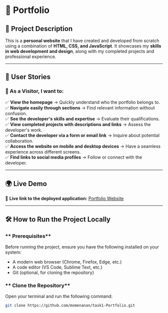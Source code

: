 # 🌟 Portfolio  

## 📌 Project Description  
This is a **personal website** that I have created and developed from scratch using a combination of **HTML, CSS, and JavaScript**. It showcases my **skills in web development and design**, along with my completed projects and professional experience.  

---

## 🚀 User Stories  

### 👤 As a Visitor, I want to:  
✅ **View the homepage** → Quickly understand who the portfolio belongs to.  
✅ **Navigate easily through sections** → Find relevant information without confusion.  
✅ **See the developer's skills and expertise** → Evaluate their qualifications.  
✅ **View completed projects with descriptions and links** → Assess the developer's work.  
✅ **Contact the developer via a form or email link** → Inquire about potential collaboration.  
✅ **Access the website on mobile and desktop devices** → Have a seamless experience across different screens.  
✅ **Find links to social media profiles** → Follow or connect with the developer.  

---

## 🌍 Live Demo  
🔗 **Live link to the deployed application:** [Portfolio Website](https://momenanan.github.io/task1-Portfolio/main.htmll)  

---

## 🛠️ How to Run the Project Locally  

### ** Prerequisites**  
Before running the project, ensure you have the following installed on your system:  
- A modern web browser (Chrome, Firefox, Edge, etc.)  
- A code editor (VS Code, Sublime Text, etc.)  
- Git (optional, for cloning the repository)  

### ** Clone the Repository**  
Open your terminal and run the following command:  

```bash
git clone https://github.com/momenanan/task1-Portfolio.git
